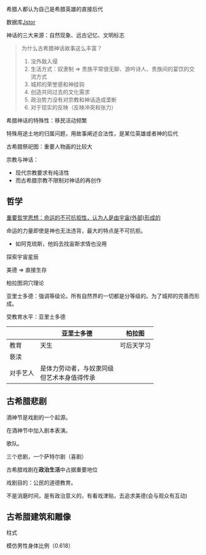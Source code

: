 希腊人都认为自己是希腊英雄的直接后代



数据库[Jstor]()



神话的三大来源：自然现象、远古记忆、文明标志

> 为什么古希腊神话故事这么丰富？
>
> 1. 没外敌入侵
> 2. 生活方式：奴隶制 $\Longrightarrow$ 贵族平常很无聊、游吟诗人、贵族间的宴饮的交流方式
> 3. 城邦的荣誉感和神挂钩
> 4. 创造共同过去的文化需求
> 5. 政治势力没有对宗教和神话造成垄断
> 6. 对于现实的反映（反映冲突和张力）



希腊神话的特殊性：移民活动频繁

特殊用途土地的归属问题，用故事阐述合法性，是某位英雄或者神的后代



古希腊祭祀图：重要人物画的比较大



宗教与神话：

* 现代宗教要求有纯洁性
* 而古希腊宗教不限制对神话的再创作



## 哲学

<u>重要哲学思想：命运的不可抗拒性，认为人是由宇宙(外部)形成的</u>

命运的力量即使是神也无法违背，最大的特点是不可抗拒。

* 如阿克琉斯，他妈去找宙斯求情也没用

探索宇宙星辰



美德 $\Longrightarrow$ 直接生存



柏拉图洞穴理论

亚里士多德：强调等级论。所有自然界的一切都是分等级的。为了城邦的完善而形成。



受教育水平：亚里士多德

|          | 亚里士多德                                       | 柏拉图     |
| -------- | ------------------------------------------------ | ---------- |
| 教育     | 天生                                             | 可后天学习 |
| 亵渎     |                                                  |            |
| 对手艺人 | 是体力劳动者，与奴隶同级<br />但艺术本身值得传承 |            |



## 古希腊悲剧

酒神节是戏剧的一个起源。

在酒神节中加入剧本表演。

歌队。 

三个悲剧，一个萨特尔剧（喜剧）

古希腊戏剧在**政治生活**中占据重要地位

戏剧目的：公民的道德教育。

不是消磨时间，是有政治意义的，有看戏津贴，去追求美德(会与观众有互动)





## 古希腊建筑和雕像

柱式

模仿男性身体比例（0.618）